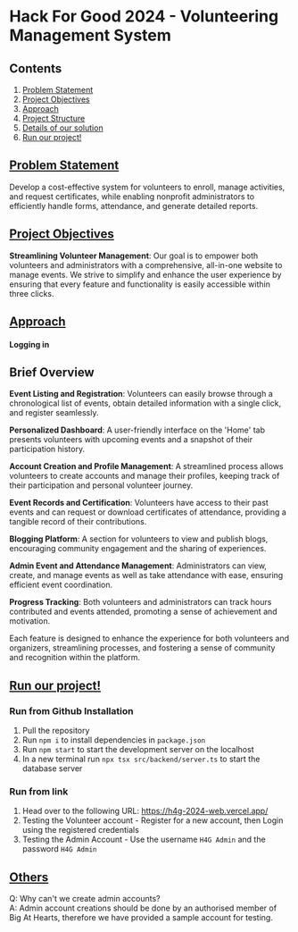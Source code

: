 # Hack For Good 2024 - Volunteering Management System 
## Contents
1. [Problem Statement](#problem-statement)
2. [Project Objectives](#project-objectives)
3. [Approach](#approach)
4. [Project Structure](#project-structure)
4. [Details of our solution](#project-details)
5. [Run our project!](#project-run)
## [Problem Statement](#problem-statement)
Develop a cost-effective system for volunteers to enroll, manage activities, and request certificates, while enabling nonprofit administrators to efficiently handle forms, attendance, and generate detailed reports.

## [Project Objectives](#project-objectives)
**Streamlining Volunteer Management**:
Our goal is to empower both volunteers and administrators
with a comprehensive, all-in-one website to manage events. We
strive to simplify and enhance the user experience by ensuring
that every feature and functionality is easily accessible within
three clicks.

## [Approach](#approach)
#### Logging in

## Brief Overview
**Event Listing and Registration**: Volunteers can easily browse through a chronological list of events, obtain detailed information with a single click, and register seamlessly.

**Personalized Dashboard**: A user-friendly interface on the 'Home' tab presents volunteers with upcoming events and a snapshot of their participation history.

**Account Creation and Profile Management**: A streamlined process allows volunteers to create accounts and manage their profiles, keeping track of their participation and personal volunteer journey.

**Event Records and Certification**: Volunteers have access to their past events and can request or download certificates of attendance, providing a tangible record of their contributions.

**Blogging Platform**: A section for volunteers to view and publish blogs, encouraging community engagement and the sharing of experiences.

**Admin Event and Attendance Management**: Administrators can view, create, and manage events as well as take attendance with ease, ensuring efficient event coordination.

**Progress Tracking**: Both volunteers and administrators can track hours contributed and events attended, promoting a sense of achievement and motivation.

Each feature is designed to enhance the experience for both volunteers and organizers, streamlining processes, and fostering a sense of community and recognition within the platform.

## [Run our project!](#project-run)
### Run from Github Installation
1. Pull the repository
2. Run ```npm i``` to install dependencies in ```package.json``` <br> 
3. Run ```npm start``` to start the development server on the localhost<br>
4. In a new terminal run ```npx tsx src/backend/server.ts``` to start the database server
### Run from link
1. Head over to the following URL: https://h4g-2024-web.vercel.app/
2. Testing the Volunteer account - Register for a new account, then Login using the registered credentials
3. Testing the Admin Account - Use the username ```H4G Admin``` and the password ```H4G Admin```

## [Others]()
Q: Why can't we create admin accounts? <br>
A: Admin account creations should be done by an authorised member of Big At Hearts, therefore we have provided a sample account for testing.
